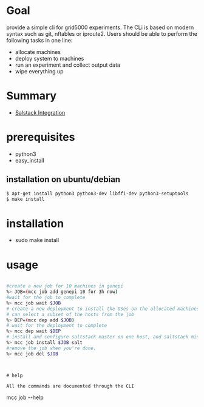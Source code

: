 # Goal

provide a simple cli for grid5000 experiments. The CLi is based on modern syntax such as git, nftables or iproute2.
Users should be able to perform the following tasks in one line:

- allocate machines
- deploy system to machines
- run an experiment and collect output data
- wipe everything up

# Summary 
 - [Salstack Integration](SalStack.md)





# prerequisites

- python3
- easy_install

## installation on ubuntu/debian

``` bash
$ apt-get install python3 python3-dev libffi-dev python3-setuptools
$ make install
```

# installation

- sudo make install

# usage

```bash

#create a new job for 10 machines in genepi 
%> JOB=(mcc job add genepi 10 for 3h now)
#wait for the job to complete
%> mcc job wait $JOB
# create a new deployment to install the OSes on the allocated machines
# can select a subset of the hosts from the job
%> DEP=(mcc dep add $JOB)
# wait for the deployment to complete
%> mcc dep wait $DEP
# install and configure saltstack master on one host, and saltstack minion on the other hosts
%> mcc job install $JOB salt
#remove the job when you're done.
%> mcc job del $JOB

```


```


# help

All the commands are documented through the CLI

```
mcc job --help
```

